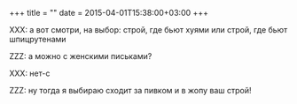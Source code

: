 +++
title = ""
date = 2015-04-01T15:38:00+03:00
+++

XXX: а вот смотри, на выбор: строй, где бьют хуями или строй, где бьют шпицрутенами


ZZZ: а можно с женскими письками?


XXX: нет-с


ZZZ: ну тогда я выбираю сходит за пивком и в жопу ваш строй!


